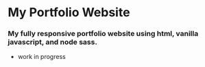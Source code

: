 # My Portfolio Website

### My fully responsive portfolio website using html, vanilla javascript, and node sass.

* work in progress